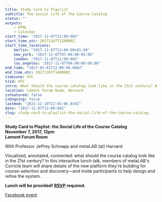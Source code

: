 ```yaml
---
title: Study Card to Playlist
subtitle: The Social Life of the Course Catalog
status: ""
outputs:
    - HTML
    - Calendar
start_time: "2017-11-07T12:00:00Z"
start_time_utc: 20171107T120000Z
start_time_locations:
    berlin: "2017-11-07T13:00:00+01:00"
    new_york: "2017-11-07T07:00:00-05:00"
    london: "2017-11-07T12:00:00Z"
    los_angeles: "2017-11-07T04:00:00-08:00"
end_time: "2017-01-01T12:00:00.000Z"
end_time_utc: 20171107T140000Z
timezone: UTC
tzid: UTC
intro: What should the course catalog look like in the 21st century? A talk on leveraging data and design for course selection and discovery.
location: Lamont Forum Room, Harvard
isFeatured: false
isOngoing: false
lastmod: "2021-11-10T12:45:06.034Z"
date: "2017-11-07T12:00:00Z"
slug: study-card-to-playlist-the-social-life-of-the-course-catalog
---
```

**Study Card to Playlist: the Social Life of the Course Catalog<br />
November 7, 2017, 12pm<br />
Lamont Forum Room**

With Professor Jeffrey Schnapp and metaLAB (at) Harvard.

Visualized, annotated, connected: what should the course catalog look like in the 21st century? In this interactive lunch talk, members of metaLAB's Curricle team will share details of the new platform they're building for course-selection and discovery—and invite participants to help design and refine the system. 

**Lunch will be provided! [RSVP](https://cyber.harvard.edu/events/2017/luncheon/11/Curricle#RSVP) required.**

[Facebook event](https://www.facebook.com/events/190878694818317/)